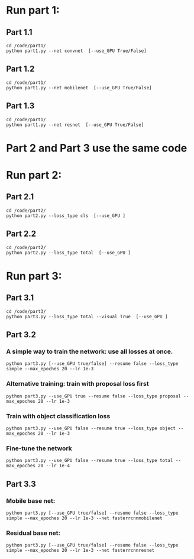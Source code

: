 # Run part 1:
## Part 1.1 
```
cd /code/part1/
python part1.py --net convnet  [--use_GPU True/False] 
```

## Part 1.2
```
cd /code/part1/
python part1.py --net mobilenet  [--use_GPU True/False] 
```


## Part 1.3
```
cd /code/part1/
python part1.py --net resnet  [--use_GPU True/False] 
```

# Part 2 and Part 3 use the same code 

# Run part 2: 
## Part 2.1 
```
cd /code/part2/
python part2.py --loss_type cls  [--use_GPU ] 
```
## Part 2.2 
```
cd /code/part2/
python part2.py --loss_type total  [--use_GPU ] 
```


# Run part 3:

## Part 3.1 
```
cd /code/part3/
python part3.py --loss_type total --visual True  [--use_GPU ] 
```

## Part 3.2
### A simple way to train the network: use all losses at once.  
```
python part3.py [--use_GPU true/false] --resume false --loss_type simple --max_epoches 20 --lr 1e-3
```

### Alternative training: train with proposal loss first 
```
python part3.py --use_GPU true --resume false --loss_type proposal --max_epoches 20 --lr 1e-3 
```
### Train with object classification loss 
```
python part3.py --use_GPU false --resume true --loss_type object --max_epoches 20 --lr 1e-3

```
### Fine-tune the network 
```
python part3.py --use_GPU false --resume true --loss_type total --max_epoches 20 --lr 1e-4
```

## Part 3.3
### Mobile base net: 
```
python part3.py [--use_GPU true/false] --resume false --loss_type simple --max_epoches 20 --lr 1e-3 --net fasterrcnnmobilenet
```

### Residual base net: 
```
python part3.py [--use_GPU true/false] --resume false --loss_type simple --max_epoches 20 --lr 1e-3 --net fasterrcnnresnet
```
